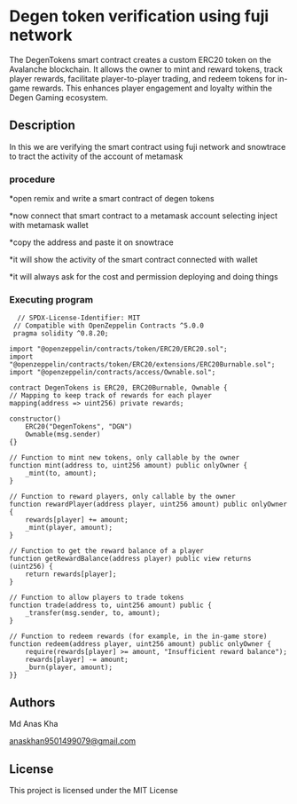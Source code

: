 # Degen token verification using fuji network

The DegenTokens smart contract creates a custom ERC20 token on the Avalanche blockchain. It allows the owner to mint and reward tokens, track player rewards, facilitate player-to-player trading, and redeem tokens for in-game rewards. This enhances player engagement and loyalty within the Degen Gaming ecosystem.

## Description

In this we are verifying the smart contract using fuji network and snowtrace to tract the activity of the account of metamask


### procedure 
*open remix and write a smart contract of degen tokens

*now connect that smart contract to a metamask account selecting inject with metamask wallet

*copy the address and paste it on snowtrace 

*it will show the activity of the smart contract connected with wallet

*it will always ask for the cost and permission deploying and doing things 


### Executing program
      // SPDX-License-Identifier: MIT
     // Compatible with OpenZeppelin Contracts ^5.0.0
     pragma solidity ^0.8.20;

    import "@openzeppelin/contracts/token/ERC20/ERC20.sol";
    import "@openzeppelin/contracts/token/ERC20/extensions/ERC20Burnable.sol";
    import "@openzeppelin/contracts/access/Ownable.sol";

    contract DegenTokens is ERC20, ERC20Burnable, Ownable {
    // Mapping to keep track of rewards for each player
    mapping(address => uint256) private rewards;

    constructor()
        ERC20("DegenTokens", "DGN")
        Ownable(msg.sender)
    {}

    // Function to mint new tokens, only callable by the owner
    function mint(address to, uint256 amount) public onlyOwner {
        _mint(to, amount);
    }

    // Function to reward players, only callable by the owner
    function rewardPlayer(address player, uint256 amount) public onlyOwner {
        rewards[player] += amount;
        _mint(player, amount);
    }

    // Function to get the reward balance of a player
    function getRewardBalance(address player) public view returns (uint256) {
        return rewards[player];
    }

    // Function to allow players to trade tokens
    function trade(address to, uint256 amount) public {
        _transfer(msg.sender, to, amount);
    }

    // Function to redeem rewards (for example, in the in-game store)
    function redeem(address player, uint256 amount) public onlyOwner {
        require(rewards[player] >= amount, "Insufficient reward balance");
        rewards[player] -= amount;
        _burn(player, amount);
    }}



## Authors

Md Anas Kha

anaskhan9501499079@gmail.com


## License

This project is licensed under the MIT License
